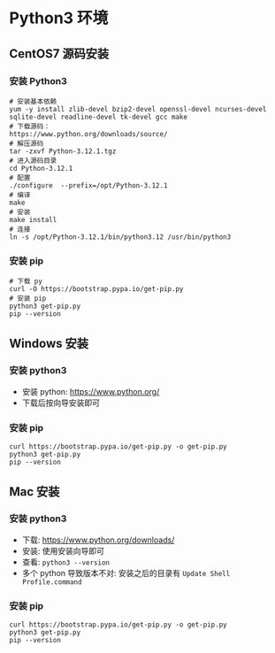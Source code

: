 # Python3 环境


## CentOS7 源码安装

### 安装 Python3

```shell
# 安装基本依赖
yum -y install zlib-devel bzip2-devel openssl-devel ncurses-devel sqlite-devel readline-devel tk-devel gcc make
# 下载源码：
https://www.python.org/downloads/source/
# 解压源码
tar -zxvf Python-3.12.1.tgz
# 进入源码目录
cd Python-3.12.1
# 配置
./configure  --prefix=/opt/Python-3.12.1
# 编译
make
# 安装
make install
# 连接
ln -s /opt/Python-3.12.1/bin/python3.12 /usr/bin/python3
```

### 安装 pip

```shell
# 下载 py
curl -O https://bootstrap.pypa.io/get-pip.py
# 安装 pip
python3 get-pip.py
pip --version
```


## Windows 安装

### 安装 python3

- 安装 python: https://www.python.org/
- 下载后按向导安装即可

### 安装 pip
```shell
curl https://bootstrap.pypa.io/get-pip.py -o get-pip.py
python3 get-pip.py
pip --version
```


## Mac 安装

### 安装 python3

- 下载: https://www.python.org/downloads/
- 安装: 使用安装向导即可
- 查看: `python3 --version`
- 多个 python 导致版本不对: 安装之后的目录有 `Update Shell Profile.command`

### 安装 pip

```shell
curl https://bootstrap.pypa.io/get-pip.py -o get-pip.py
python3 get-pip.py
pip --version
```


